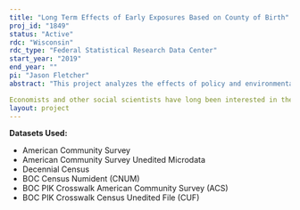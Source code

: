 ```yaml
---
title: "Long Term Effects of Early Exposures Based on County of Birth"
proj_id: "1849"
status: "Active"
rdc: "Wisconsin"
rdc_type: "Federal Statistical Research Data Center"
start_year: "2019"
end_year: ""
pi: "Jason Fletcher"
abstract: "This project analyzes the effects of policy and environmental factors on contemporaneous and future schooling patterns. Our outcome variables of interest include a broad set of socioeconomic outcomes; we focus on educational attainment and household income level. Our two aims are to estimate (1) the impacts of five alternative policy/environmental contexts, holding constant each of the other contexts and (2) to explore interactive effects between some of the contexts of interest, where some birth cohorts in some counties could have been exposed to multiple contexts (i.e. both school desegregation and high pollution); in these cases, we will investigate evidence of statistical interaction in the contextual effects. Our focal contexts include school desegregation policies for school ages; exposure to pollutants in utero; hospital desegregation; introduction of welfare programs; and in utero exposure to salt iodization. We will use external, county level data to incorporate these contextual factors for individual in the ACS and Census data. In each case, the "in utero" period for each person is operationalized to be the 9-months before the birth date. These benefits cannot be completed with public data because public data do not contain county-of-birth information. Therefore, we are asking for access to restricted data.

Economists and other social scientists have long been interested in the life course impacts of early exposures to environmental and policy conditions. However, it is difficult to empirically uncover causal factors on later socioeconomic attainment. Our proposal contributes to our understanding of early precursors to these attainments by deploying a set of "natural experiment" research designs to combine information on exposures based on county of birth. We leverage space and time variation in these exposures to trace out the longer term impacts on adult outcomes"
layout: project
---
```


**Datasets Used:**

  - American Community Survey 
  - American Community Survey Unedited Microdata 
  - Decennial Census 
  - BOC Census Numident (CNUM) 
  - BOC PIK Crosswalk American Community Survey (ACS) 
  - BOC PIK Crosswalk Census Unedited File (CUF) 


